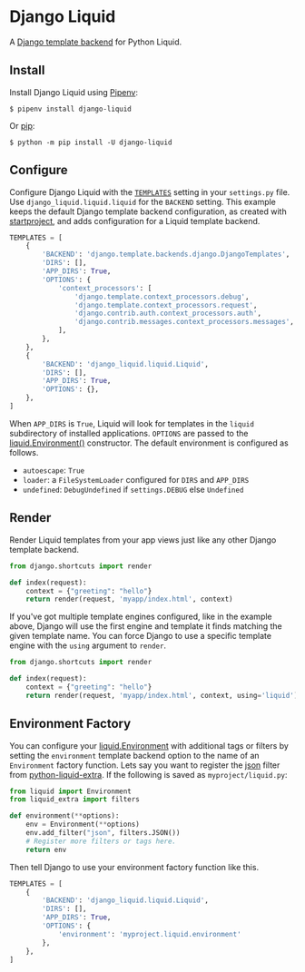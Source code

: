 # Django Liquid

A [Django template backend](https://docs.djangoproject.com/en/4.0/topics/templates/) for Python Liquid.

## Install

Install Django Liquid using [Pipenv](https://pipenv.pypa.io/en/latest/):

```shell
$ pipenv install django-liquid
```

Or [pip](https://pip.pypa.io/en/stable/getting-started/):

```shell
$ python -m pip install -U django-liquid
```

## Configure

Configure Django Liquid with the [`TEMPLATES`](https://docs.djangoproject.com/en/4.0/topics/templates/#configuration) setting in your `settings.py` file. Use `django_liquid.liquid.liquid` for the `BACKEND` setting. This example keeps the default Django template backend configuration, as created with [startproject](https://docs.djangoproject.com/en/4.0/ref/django-admin/#django-admin-startproject), and adds configuration for a Liquid template backend.

```python title="settings.py"
TEMPLATES = [
    {
        'BACKEND': 'django.template.backends.django.DjangoTemplates',
        'DIRS': [],
        'APP_DIRS': True,
        'OPTIONS': {
            'context_processors': [
                'django.template.context_processors.debug',
                'django.template.context_processors.request',
                'django.contrib.auth.context_processors.auth',
                'django.contrib.messages.context_processors.messages',
            ],
        },
    },
    {
        'BACKEND': 'django_liquid.liquid.Liquid',
        'DIRS': [],
        'APP_DIRS': True,
        'OPTIONS': {},
    },
]
```

When `APP_DIRS` is `True`, Liquid will look for templates in the `liquid` subdirectory of installed applications. `OPTIONS` are passed to the [liquid.Environment()](/api/Environment) constructor. The default environment is configured as follows.

- `autoescape`: `True`
- `loader`: a `FileSystemLoader` configured for `DIRS` and `APP_DIRS`
- `undefined`: `DebugUndefined` if `settings.DEBUG` else `Undefined`

## Render

Render Liquid templates from your app views just like any other Django template backend.

```python title="views.py"
from django.shortcuts import render

def index(request):
    context = {"greeting": "hello"}
    return render(request, 'myapp/index.html', context)
```

If you've got multiple template engines configured, like in the example above, Django will use the first engine and template it finds matching the given template name. You can force Django to use a specific template engine with the `using` argument to `render`.

```python title="views.py"
from django.shortcuts import render

def index(request):
    context = {"greeting": "hello"}
    return render(request, 'myapp/index.html', context, using='liquid')
```

## Environment Factory

You can configure your [liquid.Environment](/api/Environment) with additional tags or filters by setting the `environment` template backend option to the name of an `Environment` factory function. Lets say you want to register the [json](http://localhost:3000/liquid/extra/introduction) filter from [python-liquid-extra](/extra/introduction). If the following is saved as `myproject/liquid.py`:

```python title="myproject/liquid.py"
from liquid import Environment
from liquid_extra import filters

def environment(**options):
    env = Environment(**options)
    env.add_filter("json", filters.JSON())
    # Register more filters or tags here.
    return env
```

Then tell Django to use your environment factory function like this.

```python title="settings.py"
TEMPLATES = [
    {
        'BACKEND': 'django_liquid.liquid.Liquid',
        'DIRS': [],
        'APP_DIRS': True,
        'OPTIONS': {
            'environment': 'myproject.liquid.environment'
        },
    },
]
```
